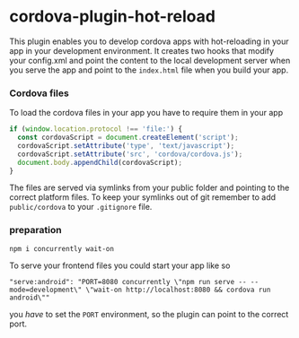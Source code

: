 # cordova-plugin-hot-reload

This plugin enables you to develop cordova apps with hot-reloading in your app in your development environment.
It creates two hooks that modify your config.xml and point the content to the local development server when you serve the app and point to the `index.html` file when you build your app.

### Cordova files
To load the cordova files in your app you have to require them in your app
```js
if (window.location.protocol !== 'file:') {
  const cordovaScript = document.createElement('script');
  cordovaScript.setAttribute('type', 'text/javascript');
  cordovaScript.setAttribute('src', 'cordova/cordova.js');
  document.body.appendChild(cordovaScript);
}
```

The files are served via symlinks from your public folder and pointing to the correct platform files.
To keep your symlinks out of git remember to add `public/cordova` to your `.gitignore` file.

### preparation
```
npm i concurrently wait-on
```

To serve your frontend files you could start your app like so
```
"serve:android": "PORT=8080 concurrently \"npm run serve -- --mode=development\" \"wait-on http://localhost:8080 && cordova run android\""
```
you *have* to set the `PORT` environment, so the plugin can point to the correct port.
